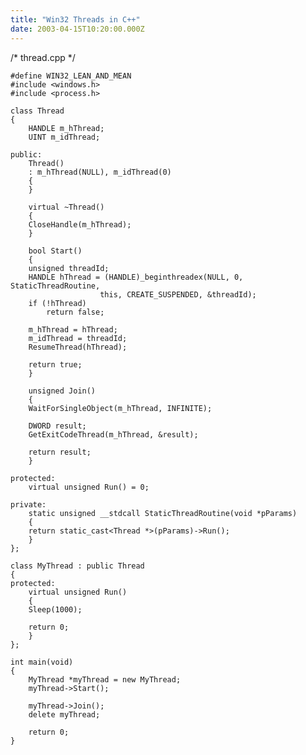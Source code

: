 ```yaml
---
title: "Win32 Threads in C++"
date: 2003-04-15T10:20:00.000Z
---
```

<div class="snippet">
    /* thread.cpp
     */

    #define WIN32_LEAN_AND_MEAN
    #include <windows.h>
    #include <process.h>

    class Thread
    {
        HANDLE m_hThread;
        UINT m_idThread;

    public:
        Thread()
    	: m_hThread(NULL), m_idThread(0)
        {
        }

        virtual ~Thread()
        {
    	CloseHandle(m_hThread);
        }

        bool Start()
        {
    	unsigned threadId;
    	HANDLE hThread = (HANDLE)_beginthreadex(NULL, 0, StaticThreadRoutine,
    					this, CREATE_SUSPENDED, &threadId);
    	if (!hThread)
    	    return false;

    	m_hThread = hThread;
    	m_idThread = threadId;
    	ResumeThread(hThread);

    	return true;
        }

        unsigned Join()
        {
    	WaitForSingleObject(m_hThread, INFINITE);

    	DWORD result;
    	GetExitCodeThread(m_hThread, &result);

    	return result;
        }

    protected:
        virtual unsigned Run() = 0;

    private:
        static unsigned __stdcall StaticThreadRoutine(void *pParams)
        {
    	return static_cast<Thread *>(pParams)->Run();
        }
    };

    class MyThread : public Thread
    {
    protected:
        virtual unsigned Run()
        {
    	Sleep(1000);

    	return 0;
        }
    };

    int main(void)
    {
        MyThread *myThread = new MyThread;
        myThread->Start();

        myThread->Join();
        delete myThread;

        return 0;
    }

</div>
